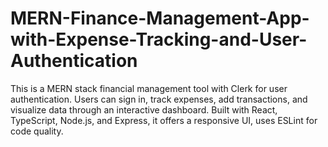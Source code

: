 # MERN-Finance-Management-App-with-Expense-Tracking-and-User-Authentication
This is a MERN stack financial management tool with Clerk for user authentication. Users can sign in, track expenses, add transactions, and visualize data through an interactive dashboard. Built with React, TypeScript, Node.js, and Express, it offers a responsive UI, uses ESLint for code quality.
